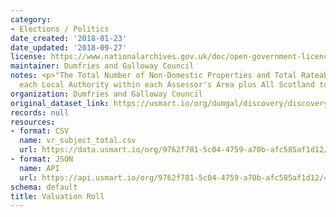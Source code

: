 ```yaml
---
category:
- Elections / Politics
date_created: '2018-01-23'
date_updated: '2018-09-27'
license: https://www.nationalarchives.gov.uk/doc/open-government-licence/version/3/
maintainer: Dumfries and Galloway Council
notes: <p>"The Total Number of Non-Domestic Properties and Total Rateable Value in
  each Local Authority within each Assessor's Area plus All Scotland totals."</p>
organization: Dumfries and Galloway Council
original_dataset_link: https://usmart.io/org/dumgal/discovery/discovery-view-detail/0aeb8640-04ea-44e3-9c03-63b53a3fe7d4
records: null
resources:
- format: CSV
  name: vr_subject_total.csv
  url: https://data.usmart.io/org/9762f781-5c04-4759-a70b-afc585af1d12/resource?resourceGUID=bcd1bd61-af38-4ffb-8a49-35e8e18a0372
- format: JSON
  name: API
  url: https://api.usmart.io/org/9762f781-5c04-4759-a70b-afc585af1d12/4bbaa7b5-9da9-4614-9b4b-ff566f330217/1/urql
schema: default
title: Valuation Roll
---
```


